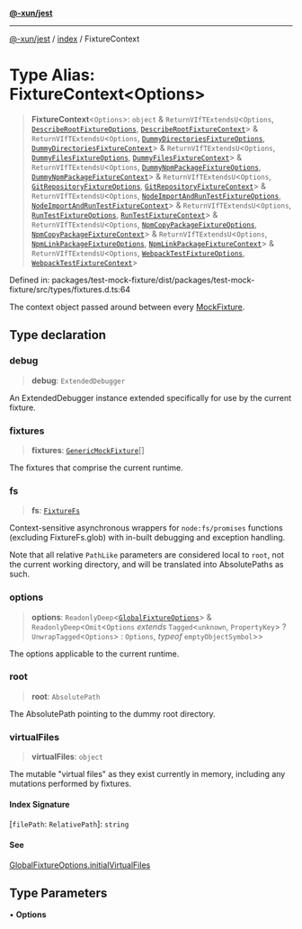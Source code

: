 [**@-xun/jest**](../../README.md)

***

[@-xun/jest](../../README.md) / [index](../README.md) / FixtureContext

# Type Alias: FixtureContext\<Options\>

> **FixtureContext**\<`Options`\>: `object` & `ReturnVIfTExtendsU`\<`Options`, [`DescribeRootFixtureOptions`](DescribeRootFixtureOptions.md), [`DescribeRootFixtureContext`](DescribeRootFixtureContext.md)\> & `ReturnVIfTExtendsU`\<`Options`, [`DummyDirectoriesFixtureOptions`](DummyDirectoriesFixtureOptions.md), [`DummyDirectoriesFixtureContext`](DummyDirectoriesFixtureContext.md)\> & `ReturnVIfTExtendsU`\<`Options`, [`DummyFilesFixtureOptions`](DummyFilesFixtureOptions.md), [`DummyFilesFixtureContext`](DummyFilesFixtureContext.md)\> & `ReturnVIfTExtendsU`\<`Options`, [`DummyNpmPackageFixtureOptions`](DummyNpmPackageFixtureOptions.md), [`DummyNpmPackageFixtureContext`](DummyNpmPackageFixtureContext.md)\> & `ReturnVIfTExtendsU`\<`Options`, [`GitRepositoryFixtureOptions`](GitRepositoryFixtureOptions.md), [`GitRepositoryFixtureContext`](GitRepositoryFixtureContext.md)\> & `ReturnVIfTExtendsU`\<`Options`, [`NodeImportAndRunTestFixtureOptions`](NodeImportAndRunTestFixtureOptions.md), [`NodeImportAndRunTestFixtureContext`](NodeImportAndRunTestFixtureContext.md)\> & `ReturnVIfTExtendsU`\<`Options`, [`RunTestFixtureOptions`](RunTestFixtureOptions.md), [`RunTestFixtureContext`](RunTestFixtureContext.md)\> & `ReturnVIfTExtendsU`\<`Options`, [`NpmCopyPackageFixtureOptions`](NpmCopyPackageFixtureOptions.md), [`NpmCopyPackageFixtureContext`](NpmCopyPackageFixtureContext.md)\> & `ReturnVIfTExtendsU`\<`Options`, [`NpmLinkPackageFixtureOptions`](NpmLinkPackageFixtureOptions.md), [`NpmLinkPackageFixtureContext`](NpmLinkPackageFixtureContext.md)\> & `ReturnVIfTExtendsU`\<`Options`, [`WebpackTestFixtureOptions`](WebpackTestFixtureOptions.md), [`WebpackTestFixtureContext`](WebpackTestFixtureContext.md)\>

Defined in: packages/test-mock-fixture/dist/packages/test-mock-fixture/src/types/fixtures.d.ts:64

The context object passed around between every [MockFixture](MockFixture.md).

## Type declaration

### debug

> **debug**: `ExtendedDebugger`

An ExtendedDebugger instance extended specifically for use by the
current fixture.

### fixtures

> **fixtures**: [`GenericMockFixture`](GenericMockFixture.md)[]

The fixtures that comprise the current runtime.

### fs

> **fs**: [`FixtureFs`](FixtureFs.md)

Context-sensitive asynchronous wrappers for `node:fs/promises` functions
(excluding FixtureFs.glob) with in-built debugging and exception
handling.

Note that all relative `PathLike` parameters are considered local to
`root`, not the current working directory, and will be translated into
AbsolutePaths as such.

### options

> **options**: `ReadonlyDeep`\<[`GlobalFixtureOptions`](GlobalFixtureOptions.md)\> & `ReadonlyDeep`\<`Omit`\<`Options` *extends* `Tagged`\<`unknown`, `PropertyKey`\> ? `UnwrapTagged`\<`Options`\> : `Options`, *typeof* `emptyObjectSymbol`\>\>

The options applicable to the current runtime.

### root

> **root**: `AbsolutePath`

The AbsolutePath pointing to the dummy root directory.

### virtualFiles

> **virtualFiles**: `object`

The mutable "virtual files" as they exist currently in memory, including
any mutations performed by fixtures.

#### Index Signature

\[`filePath`: `RelativePath`\]: `string`

#### See

[GlobalFixtureOptions.initialVirtualFiles](GlobalFixtureOptions.md#initialvirtualfiles)

## Type Parameters

• **Options**
